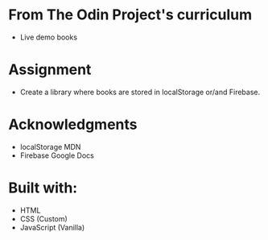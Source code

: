 # From The Odin Project's curriculum

- Live demo books

# Assignment

- Create a library where books are stored in localStorage or/and Firebase.

# Acknowledgments

- localStorage MDN
- Firebase Google Docs

# Built with:

- HTML
- CSS (Custom)
- JavaScript (Vanilla)
